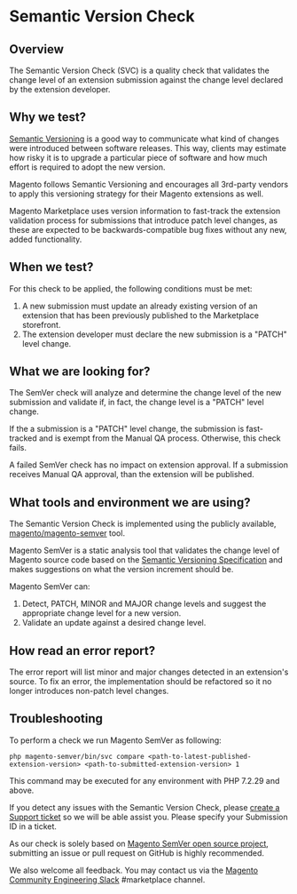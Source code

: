 # Semantic Version Check

## Overview

The Semantic Version Check (SVC) is a quality check that validates the change level of an extension submission against the change level declared by the extension developer.

## Why we test?

[Semantic Versioning](https://semver.org/) is a good way to communicate what kind of changes were introduced between software releases. This way, clients may estimate how risky it is to upgrade a particular piece of software and how much effort is required to adopt the new version.

Magento follows Semantic Versioning and encourages all 3rd-party vendors to apply this versioning strategy for their Magento extensions as well.

Magento Marketplace uses version information to fast-track the extension validation process for submissions that introduce patch level changes, as these are expected to be backwards-compatible bug fixes without any new, added functionality.

## When we test?

For this check to be applied, the following conditions must be met:

1. A new submission must update an already existing version of an extension that has been previously published to the Marketplace storefront.
2. The extension developer must declare the new submission is a "PATCH" level change.

## What we are looking for?

The SemVer check will analyze and determine the change level of the new submission and validate if, in fact, the change level is a "PATCH" level change.

If the a submission is a "PATCH" level change, the submission is fast-tracked and is exempt from the Manual QA process. Otherwise, this check fails.

A failed SemVer check has no impact on extension approval. If a submission receives Manual QA approval, than the extension will be published.

## What tools and environment we are using?

The Semantic Version Check is implemented using the publicly available, [magento/magento-semver](https://github.com/magento/magento-semver) tool.

Magento SemVer is a static analysis tool that validates the change level of Magento source code based on the [Semantic Versioning Specification](https://semver.org/) and makes suggestions on what the version increment should be.

Magento SemVer can:

1. Detect, PATCH, MINOR and MAJOR change levels and suggest the appropriate change level for a new version.
2. Validate an update against a desired change level.

## How read an error report?

The error report will list minor and major changes detected in an extension's source. To fix an error, the implementation should be refactored so it no longer introduces non-patch level changes.

## Troubleshooting

To perform a check we run Magento SemVer as following:

```
php magento-semver/bin/svc compare <path-to-latest-published-extension-version> <path-to-submitted-extension-version> 1
```

This command may be executed for any environment with PHP 7.2.29 and above.

If you detect any issues with the Semantic Version Check, please [create a Support ticket](https://marketplacesupport.magento.com/hc/en-us) so we will be able assist you. Please specify your Submission ID in a ticket.

As our check is solely based on [Magento SemVer open source project](https://github.com/magento/magento-semver), submitting an issue or pull request on GitHub is highly recommended.

We also welcome all feedback. You may contact us via the [Magento Community Engineering Slack](https://magentocommeng.slack.com/archives/C7SL5CGDN) #marketplace channel.
